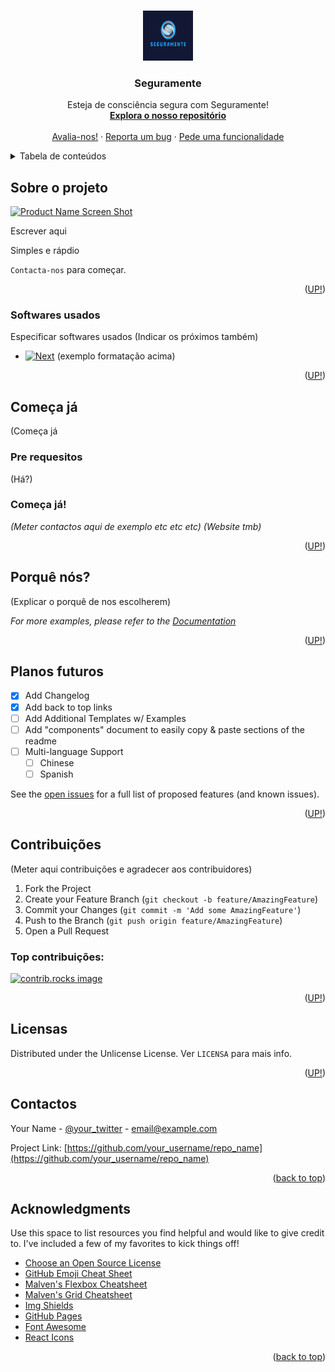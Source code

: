 <!-- Improved compatibility of back to top link: See: https://github.com/othneildrew/Best-README-Template/pull/73 -->
<a id="readme-top"></a>
<!--
*** Thanks for checking out the Best-README-Template. If you have a suggestion
*** that would make this better, please fork the repo and create a pull request
*** or simply open an issue with the tag "enhancement".
*** Don't forget to give the project a star!
*** Thanks again! Now go create something AMAZING! :D
-->



<!-- PROJECT SHIELDS -->
<!--
*** I'm using markdown "reference style" links for readability.
*** Reference links are enclosed in brackets [ ] instead of parentheses ( ).
*** See the bottom of this document for the declaration of the reference variables
*** for contributors-url, forks-url, etc. This is an optional, concise syntax you may use.
*** https://www.markdownguide.org/basic-syntax/#reference-style-links
-->



<!-- PROJECT LOGO -->
<br />
<div align="center">
  <a href="Seguramente">
    <img src="design/logo.png" alt="Logo" width="80" height="80">
  </a>

  <h3 align="center">Seguramente</h3>

  <p align="center">
    Esteja de consciência segura com Seguramente!
    <br />
    <a href="https://github.com/SeguramenteBusiness/Seguramente_project"><strong>Explora o nosso repositório</strong></a>
    <br />
    <br />
    <a href="https://github.com/othneildrew/Best-README-Template">Avalia-nos!</a>
    ·
    <a href="https://github.com/othneildrew/Best-README-Template/issues/new?labels=bug&template=bug-report---.md">Reporta um bug</a>
    ·
    <a href="https://github.com/SeguramenteBusiness/Seguramente_project/blob/secure-core/Documentos/Controlo%20de%20qualidade.txt">Pede uma funcionalidade</a>
  </p>
</div>



<!-- TABLE OF CONTENTS -->
<details>
  <summary>Tabela de conteúdos</summary>
  <ol>
    <li>
      <a href="#Sobre o projeto">Sobre o projeto</a>
      <ul>
        <li><a href="#Sobre os devs">Sobre os devs</a></li>
      </ul>
    </li>
    <li>
      <a href="#Começa já!">GComeça já!</a>
      <ul>
      </ul>
    </li>
    <li><a href="#Porquê nós?">Usage</a></li>
    <li><a href="#Como funciona?">Roadmap</a></li>
    <li><a href="#Contribuições">Contributing</a></li>
    <li><a href="#Licencas">License</a></li>
    <li><a href="#Contactos">Contact</a></li>
    <li><a href="#Certificados">Acknowledgments</a></li>
  </ol>
</details>



<!-- ABOUT THE PROJECT -->
## Sobre o projeto

[![Product Name Screen Shot][product-screenshot]](https://example.com)

Escrever aqui

Simples e rápdio

`Contacta-nos` para começar.

<p align="right">(<a href="#readme-top">UP!</a>)</p>



### Softwares usados

Especificar softwares usados
(Indicar os próximos também)

* [![Next][Next.js]][Next-url]
(exemplo formatação acima)

<p align="right">(<a href="#readme-top">UP!</a>)</p>



<!-- GETTING STARTED -->
## Começa já

(Começa já

### Pre requesitos

(Há?)


### Começa já!

_(Meter contactos aqui de exemplo etc etc etc)_
_(Website tmb)_



<p align="right">(<a href="#readme-top">UP!</a>)</p>



<!-- USAGE EXAMPLES -->
## Porquê nós?

(Explicar o porquê de nos escolherem)

_For more examples, please refer to the [Documentation](https://example.com)_

<p align="right">(<a href="#readme-top">UP!</a>)</p>



<!-- ROADMAP -->
## Planos futuros

- [x] Add Changelog
- [x] Add back to top links
- [ ] Add Additional Templates w/ Examples
- [ ] Add "components" document to easily copy & paste sections of the readme
- [ ] Multi-language Support
    - [ ] Chinese
    - [ ] Spanish

See the [open issues](https://github.com/othneildrew/Best-README-Template/issues) for a full list of proposed features (and known issues).

<p align="right">(<a href="#readme-top">UP!</a>)</p>



<!-- CONTRIBUTING -->
## Contribuições

(Meter aqui contribuições e agradecer aos contribuidores)

1. Fork the Project
2. Create your Feature Branch (`git checkout -b feature/AmazingFeature`)
3. Commit your Changes (`git commit -m 'Add some AmazingFeature'`)
4. Push to the Branch (`git push origin feature/AmazingFeature`)
5. Open a Pull Request

### Top contribuições:

<a href="https://github.com/othneildrew/Best-README-Template/graphs/contributors">
  <img src="https://contrib.rocks/image?repo=othneildrew/Best-README-Template" alt="contrib.rocks image" />
</a>

<p align="right">(<a href="#readme-top">UP!</a>)</p>



<!-- LICENSE -->
## Licensas

Distributed under the Unlicense License. Ver `LICENSA` para mais info.

<p align="right">(<a href="#readme-top">UP!</a>)</p>



<!-- CONTACT -->
## Contactos

Your Name - [@your_twitter](https://twitter.com/your_username) - email@example.com

Project Link: [https://github.com/your_username/repo_name](https://github.com/your_username/repo_name)

<p align="right">(<a href="#readme-top">back to top</a>)</p>



<!-- ACKNOWLEDGMENTS -->
## Acknowledgments

Use this space to list resources you find helpful and would like to give credit to. I've included a few of my favorites to kick things off!

* [Choose an Open Source License](https://choosealicense.com)
* [GitHub Emoji Cheat Sheet](https://www.webpagefx.com/tools/emoji-cheat-sheet)
* [Malven's Flexbox Cheatsheet](https://flexbox.malven.co/)
* [Malven's Grid Cheatsheet](https://grid.malven.co/)
* [Img Shields](https://shields.io)
* [GitHub Pages](https://pages.github.com)
* [Font Awesome](https://fontawesome.com)
* [React Icons](https://react-icons.github.io/react-icons/search)

<p align="right">(<a href="#readme-top">back to top</a>)</p>



<!-- MARKDOWN LINKS & IMAGES -->
<!-- https://www.markdownguide.org/basic-syntax/#reference-style-links -->
[contributors-shield]: https://img.shields.io/github/contributors/othneildrew/Best-README-Template.svg?style=for-the-badge
[contributors-url]: https://github.com/othneildrew/Best-README-Template/graphs/contributors
[forks-shield]: https://img.shields.io/github/forks/othneildrew/Best-README-Template.svg?style=for-the-badge
[forks-url]: https://github.com/othneildrew/Best-README-Template/network/members
[stars-shield]: https://img.shields.io/github/stars/othneildrew/Best-README-Template.svg?style=for-the-badge
[stars-url]: https://github.com/othneildrew/Best-README-Template/stargazers
[issues-shield]: https://img.shields.io/github/issues/othneildrew/Best-README-Template.svg?style=for-the-badge
[issues-url]: https://github.com/othneildrew/Best-README-Template/issues
[license-shield]: https://img.shields.io/github/license/othneildrew/Best-README-Template.svg?style=for-the-badge
[license-url]: https://github.com/othneildrew/Best-README-Template/blob/master/LICENSE.txt
[linkedin-shield]: https://img.shields.io/badge/-LinkedIn-black.svg?style=for-the-badge&logo=linkedin&colorB=555
[linkedin-url]: https://linkedin.com/in/othneildrew
[product-screenshot]: images/screenshot.png
[Next.js]: https://img.shields.io/badge/next.js-000000?style=for-the-badge&logo=nextdotjs&logoColor=white
[Next-url]: https://nextjs.org/
[React.js]: https://img.shields.io/badge/React-20232A?style=for-the-badge&logo=react&logoColor=61DAFB
[React-url]: https://reactjs.org/
[Vue.js]: https://img.shields.io/badge/Vue.js-35495E?style=for-the-badge&logo=vuedotjs&logoColor=4FC08D
[Vue-url]: https://vuejs.org/
[Angular.io]: https://img.shields.io/badge/Angular-DD0031?style=for-the-badge&logo=angular&logoColor=white
[Angular-url]: https://angular.io/
[Svelte.dev]: https://img.shields.io/badge/Svelte-4A4A55?style=for-the-badge&logo=svelte&logoColor=FF3E00
[Svelte-url]: https://svelte.dev/
[Laravel.com]: https://img.shields.io/badge/Laravel-FF2D20?style=for-the-badge&logo=laravel&logoColor=white
[Laravel-url]: https://laravel.com
[Bootstrap.com]: https://img.shields.io/badge/Bootstrap-563D7C?style=for-the-badge&logo=bootstrap&logoColor=white
[Bootstrap-url]: https://getbootstrap.com
[JQuery.com]: https://img.shields.io/badge/jQuery-0769AD?style=for-the-badge&logo=jquery&logoColor=white
[JQuery-url]: https://jquery.com 
